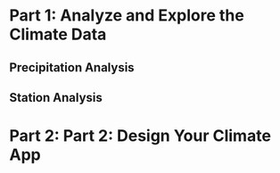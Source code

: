 # Part 1: Analyze and Explore the Climate Data #

  ## Precipitation Analysis ##

  ## Station Analysis ##

# Part 2: Part 2: Design Your Climate App #
